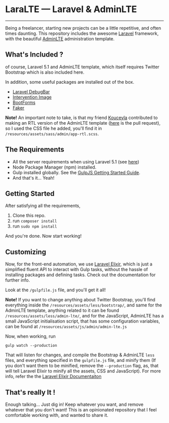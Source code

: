 
# LaraLTE — Laravel & AdminLTE
-----------------------------------------------

Being a freelancer, starting new projects can be a little repetitive, and often times daunting. This repository includes the awesome [Laravel](http://laravel.com) framework, with the beautiful [AdminLTE](https://github.com/almasaeed2010/AdminLTE) administration template.

## What's Included ?

of course, Laravel 5.1 and AdminLTE template, which itself requires Twitter Bootstrap which is also included here.

In addition, some useful packages are installed out of the box.

 - [Laravel DebugBar](https://github.com/barryvdh/laravel-debugbar)
 - [Intervention Image](https://github.com/intervention/image)
 - [BootForms](https://github.com/adamwathan/bootforms)
 - [Faker](https://github.com/fzaninotto/faker)

**Note!** An important note to take, is that my friend [Kouceyla](https://github.com/kossa) contributed to making an RTL version of the AdminLTE template ([here](https://github.com/almasaeed2010/AdminLTE/pull/489) is the pull request), so I used the CSS file he added, you'll find it in `/resources/assets/sass/admin/app-rtl.scss`.

## The Requirements

 - All the server requirements when using Laravel 5.1 (see [here](http://laravel.com/docs/5.1#installation))
 - Node Package Manager (npm) installed.
 - Gulp installed globally. See the [GulpJS Getting Started Guide](https://github.com/gulpjs/gulp/blob/master/docs/getting-started.md).
 - And that's it... Yeah!


## Getting Started
After satisfying all the requirements,

 1. Clone this repo.
 2. run `composer install`
 3. run `sudo npm install`

And you're done. Now start working!

## Customizing

Now, for the front-end automation, we use [Laravel Elixir](http://laravel.com/docs/5.1/elixir), which is just a simplified fluent API to interact with Gulp tasks, without the hassle of installing packages and defining tasks. Check out the documentation for further info.

Look at the `/gulpfile.js` file, and you'll get it all!

**Note!** If you want to change anything about Twitter Bootstrap, you'll find everything inside the `/resources/assets/less/bootstrap/`, and same for the AdminLTE template, anything related to it can be found `/resources/assets/less/admin-lte/`, and for the JavaScript, AdminLTE has a small JavaScript initialisation script, that has some configuration variables, can be found at `/resources/assets/js/admin/admin-lte.js`

Now, when working, run

```
gulp watch --production
```

That will listen for changes, and compile the Bootstrap & AdminLTE `less` files, and everything specified in the `gulpfile.js` file, and minify them (If you don't want them to be minified, remove the `--production` flag, as, that will tell Laravel Elixir to minify all the assets, CSS and JavaScript). For more info, refer the the [Laravel Elixir Documentaiton](http://laravel.com/docs/5.1/elixir)

## That's really It !
Enough talking... Just dig in!
Keep whatever you want, and remove whatever that you don't want!
This is an opinionated repository that I feel comfortable working with, and wanted to share it.
